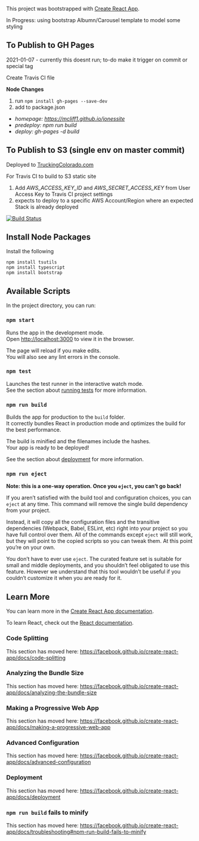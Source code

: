 This project was bootstrapped with [Create React App](https://github.com/facebook/create-react-app).


In Progress: using bootstrap Albumn/Carousel template to model some styling


## To Publish to GH Pages

2021-01-07 - currently this doesnt run;  to-do make it trigger on commit or special tag

Create Travis CI file

**Node Changes**
1. run `npm install gh-pages --save-dev`
1. add to package.json
  - *homepage: https://mcliff1.github.io/jonessite*
  - *predeploy: npm run build*
  - *deploy: gh-pages -d build*

## To Publish to S3 (single env on master commit)

Deployed to [TruckingColorado.com](https://www.truckingcolorado.com/)

For Travis CI to build to S3 static site
1. Add *AWS_ACCESS_KEY_ID* and *AWS_SECRET_ACCESS_KEY* from User Access Key to Travis CI project settings
2. expects to deploy to a specific AWS Account/Region where an expected Stack is already deployed


[![Build Status](https://travis-ci.org/mcliff1/jonessite.svg?branch=master)](https://travis-ci.org/mcliff1/jonessite)


## Install Node Packages

Install the following
```
npm install tsutils
npm install typescript
npm install bootstrap
```

## Available Scripts

In the project directory, you can run:

### `npm start`

Runs the app in the development mode.<br />
Open [http://localhost:3000](http://localhost:3000) to view it in the browser.

The page will reload if you make edits.<br />
You will also see any lint errors in the console.

### `npm test`

Launches the test runner in the interactive watch mode.<br />
See the section about [running tests](https://facebook.github.io/create-react-app/docs/running-tests) for more information.

### `npm run build`

Builds the app for production to the `build` folder.<br />
It correctly bundles React in production mode and optimizes the build for the best performance.

The build is minified and the filenames include the hashes.<br />
Your app is ready to be deployed!

See the section about [deployment](https://facebook.github.io/create-react-app/docs/deployment) for more information.

### `npm run eject`

**Note: this is a one-way operation. Once you `eject`, you can’t go back!**

If you aren’t satisfied with the build tool and configuration choices, you can `eject` at any time. This command will remove the single build dependency from your project.

Instead, it will copy all the configuration files and the transitive dependencies (Webpack, Babel, ESLint, etc) right into your project so you have full control over them. All of the commands except `eject` will still work, but they will point to the copied scripts so you can tweak them. At this point you’re on your own.

You don’t have to ever use `eject`. The curated feature set is suitable for small and middle deployments, and you shouldn’t feel obligated to use this feature. However we understand that this tool wouldn’t be useful if you couldn’t customize it when you are ready for it.

## Learn More

You can learn more in the [Create React App documentation](https://facebook.github.io/create-react-app/docs/getting-started).

To learn React, check out the [React documentation](https://reactjs.org/).

### Code Splitting

This section has moved here: https://facebook.github.io/create-react-app/docs/code-splitting

### Analyzing the Bundle Size

This section has moved here: https://facebook.github.io/create-react-app/docs/analyzing-the-bundle-size

### Making a Progressive Web App

This section has moved here: https://facebook.github.io/create-react-app/docs/making-a-progressive-web-app

### Advanced Configuration

This section has moved here: https://facebook.github.io/create-react-app/docs/advanced-configuration

### Deployment

This section has moved here: https://facebook.github.io/create-react-app/docs/deployment

### `npm run build` fails to minify

This section has moved here: https://facebook.github.io/create-react-app/docs/troubleshooting#npm-run-build-fails-to-minify
